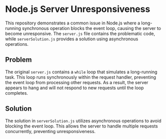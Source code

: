 # Node.js Server Unresponsiveness

This repository demonstrates a common issue in Node.js where a long-running synchronous operation blocks the event loop, causing the server to become unresponsive.  The `server.js` file contains the problematic code, while `serverSolution.js` provides a solution using asynchronous operations.

## Problem

The original `server.js` contains a `while` loop that simulates a long-running task. This loop runs synchronously within the request handler, preventing the event loop from processing other requests.  As a result, the server appears to hang and will not respond to new requests until the loop completes.

## Solution

The solution in `serverSolution.js` utilizes asynchronous operations to avoid blocking the event loop.  This allows the server to handle multiple requests concurrently, preventing unresponsiveness.